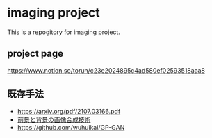 # imaging project
This is a repogitory for imaging project.

## project page
https://www.notion.so/torun/c23e2024895c4ad580ef02593518aaa8

## 既存手法
- https://arxiv.org/pdf/2107.03166.pdf
- [前景と背景の画像合成技術](https://www.slideshare.net/YokoOno6/ss-234534940)
- https://github.com/wuhuikai/GP-GAN

